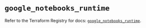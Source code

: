 # `google_notebooks_runtime`

Refer to the Terraform Registry for docs: [`google_notebooks_runtime`](https://registry.terraform.io/providers/hashicorp/google-beta/5.15.0/docs/resources/google_notebooks_runtime).

